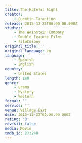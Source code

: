 ```yaml
---
title: The Hateful Eight
creator:
    - Quentin Tarantino
release: 2015-12-25T00:00:00.000Z
studios:
    - The Weinstein Company
    - Double Feature Films
    - FilmColony
original_title: ''
original_language: en
language:
    - Spanish
    - English
country:
    - United States
length: 188
genre:
    - Drama
    - Mystery
    - Western
format: ''
service: ''
venue: Village East
date: 2015-12-25T05:00:00.000Z
rating: '3'
revisit: false
media: Movie
tmdb_id: 273248
---
```




